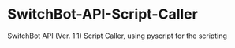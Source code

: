 # SwitchBot-API-Script-Caller
SwitchBot API (Ver. 1.1) Script Caller, using pyscript for the scripting
